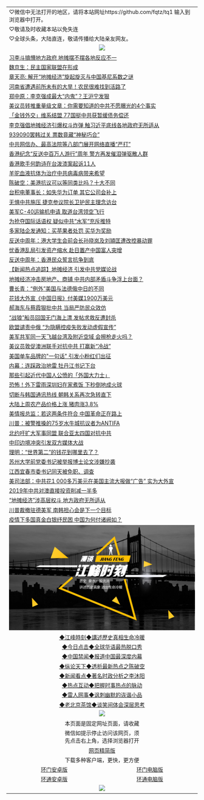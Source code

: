  <table>
 
<tr>
<td colspan="2" align=left>
♡微信中无法打开的地区，请将本站网址https://github.com/fqtz/tq1 输入到浏览器中打开。 
 </td>
</tr>
 <tr>
 <td colspan="2" align=left>
♡敬请及时收藏本站以免失连
 </td>
   <tr>
<td colspan="2" align=left>
♡全球头条，大陆直连，敬请传播给大陆亲友网友。
 </td>
</tr>


<tr>
    <td colspan="2" align=center><img src="https://cdn.jsdelivr.net/gh/gyoupiodf/im1/%E7%BD%91%E9%97%A8%E6%96%B0%E9%97%BB1.jpg"></td>
 </tr>
<tr><td colspan="2" align="left"><a href="https://qeb.xfthy.casa/?name=c1182685&key=xcyufvbtjvhwwrpc&from=gy2">习李斗搞懵地方政府 地摊摆不摆各地反应不一</a></td></tr>
<tr><td colspan="2" align="left"><a href="https://qeb.xfthy.casa/?name=c1182672&key=xcyufvbtjvhwwrpc&from=gy2">魏京生：民主国家联盟在形成</a></td></tr>
<tr><td colspan="2" align="left"><a href="https://qeb.xfthy.casa/?name=c1182715&key=xcyufvbtjvhwwrpc&from=gy2">章天亮: 解开“地摊经济”旋起旋灭与中国基尼系数之谜</a></td></tr>
<tr><td colspan="2" align="left"><a href="https://qeb.xfthy.casa/?name=c1182679&key=xcyufvbtjvhwwrpc&from=gy2">河南省遭遇前所未有的大旱！农民很难找到活路了</a></td></tr>
<tr><td colspan="2" align="left"><a href="https://qeb.xfthy.casa/?name=c1182686&key=xcyufvbtjvhwwrpc&from=gy2">郑中原：李克强成最大“内鬼”？王沪宁发狠</a></td></tr>
<tr><td colspan="2" align="left"><a href="https://qeb.xfthy.casa/?name=c1182717&key=xcyufvbtjvhwwrpc&from=gy2">美议员转推重量级文章：你需要知道的中共不愿曝光的4个事实</a></td></tr>
<tr><td colspan="2" align="left"><a href="https://qeb.xfthy.casa/?name=c1182701&key=xcyufvbtjvhwwrpc&from=gy2">「金钱外交」维系结盟 77国挺中共获暂缓债务偿还</a></td></tr>
<tr><td colspan="2" align="left"><a href="https://qeb.xfthy.casa/?name=c1182698&key=xcyufvbtjvhwwrpc&from=gy2">李克强倡地摊经济引爆权斗炸弹 触习近平底线各地政府无所适从</a></td></tr>
<tr><td colspan="2" align="left"><a href="https://qeb.xfthy.casa/?name=c1182691&key=xcyufvbtjvhwwrpc&from=gy2">939090罢韩过关 票数竟藏“神秘巧合”</a></td></tr>
<tr><td colspan="2" align="left"><a href="https://qeb.xfthy.casa/?name=c1182694&key=xcyufvbtjvhwwrpc&from=gy2">中共网信办、最高法院等八部门展开网络直播“严打”</a></td></tr>
<tr><td colspan="2" align="left"><a href="https://qeb.xfthy.casa/?name=c1182704&key=xcyufvbtjvhwwrpc&from=gy2">香港纪念“反送中百万人游行”周年 警方再发催泪弹驱散人群</a></td></tr>
<tr><td colspan="2" align="left"><a href="https://qeb.xfthy.casa/?name=c1182695&key=xcyufvbtjvhwwrpc&from=gy2">香港歌手何韵诗在台泼漆案起诉11人</a></td></tr>
<tr><td colspan="2" align="left"><a href="https://qeb.xfthy.casa/?name=c1182689&key=xcyufvbtjvhwwrpc&from=gy2">羊驼血液抗体为治疗中共病毒病带来希望</a></td></tr>
<tr><td colspan="2" align="left"><a href="https://qeb.xfthy.casa/?name=c1182673&key=xcyufvbtjvhwwrpc&from=gy2">陈破空：美港抗议可以等同类比吗？十大不同</a></td></tr>
<tr><td colspan="2" align="left"><a href="https://qeb.xfthy.casa/?name=c1182696&key=xcyufvbtjvhwwrpc&from=gy2">台积电董事长：如失华为订单 其它公司会补上</a></td></tr>
<tr><td colspan="2" align="left"><a href="https://qeb.xfthy.casa/?name=c1182697&key=xcyufvbtjvhwwrpc&from=gy2">无惧中共施压 捷克参议院长卫护民主理念访台</a></td></tr>
<tr><td colspan="2" align="left"><a href="https://qeb.xfthy.casa/?name=c1182699&key=xcyufvbtjvhwwrpc&from=gy2">美军C-40运输机申请 取道台湾领空飞行</a></td></tr>
<tr><td colspan="2" align="left"><a href="https://qeb.xfthy.casa/?name=c1182692&key=xcyufvbtjvhwwrpc&from=gy2">为抢夺国际话语权 疑似中共“水军“充斥推特</a></td></tr>
<tr><td colspan="2" align="left"><a href="https://qeb.xfthy.casa/?name=c1182671&key=xcyufvbtjvhwwrpc&from=gy2">多家陆企发通知：买苹果者处罚 买华为奖励</a></td></tr>
<tr><td colspan="2" align="left"><a href="https://qeb.xfthy.casa/?name=c1182703&key=xcyufvbtjvhwwrpc&from=gy2">反送中周年：港大学生会前会长孙晓岚及刘頴匡遭改控暴动罪</a></td></tr>
<tr><td colspan="2" align="left"><a href="https://qeb.xfthy.casa/?name=c1182700&key=xcyufvbtjvhwwrpc&from=gy2">忧香港乱局引发资产缩水 赴日置产中国富人突增</a></td></tr>
<tr><td colspan="2" align="left"><a href="https://qeb.xfthy.casa/?name=c1182702&key=xcyufvbtjvhwwrpc&from=gy2">反送中周年：香港民众誓言抗争到底</a></td></tr>
<tr><td colspan="2" align="left"><a href="https://qeb.xfthy.casa/?name=c1182641&key=xcyufvbtjvhwwrpc&from=gy2">【新闻热点追踪】地摊经济 引发中共党媒论战</a></td></tr>
<tr><td colspan="2" align="left"><a href="https://qeb.xfthy.casa/?name=c1182653&key=xcyufvbtjvhwwrpc&from=gy2">地摊经济冲击房地产、商铺 中共内部矛盾斗争浮上台面？</a></td></tr>
<tr><td colspan="2" align="left"><a href="https://qeb.xfthy.casa/?name=c1182705&key=xcyufvbtjvhwwrpc&from=gy2">曹长青：“例外”美国与法德俄中日的不同</a></td></tr>
<tr><td colspan="2" align="left"><a href="https://qeb.xfthy.casa/?name=c1182663&key=xcyufvbtjvhwwrpc&from=gy2">花钱大外宣《中国日报》付美媒1900万美元</a></td></tr>
<tr><td colspan="2" align="left"><a href="https://qeb.xfthy.casa/?name=c1182669&key=xcyufvbtjvhwwrpc&from=gy2">郝海东与蔡霞狠批中共 当局严防民众效仿</a></td></tr>
<tr><td colspan="2" align="left"><a href="https://qeb.xfthy.casa/?name=c1182630&key=xcyufvbtjvhwwrpc&from=gy2">“战狼”船员回国无门海上漂 发帖求救反遭封杀</a></td></tr>
<tr><td colspan="2" align="left"><a href="https://qeb.xfthy.casa/?name=c1182716&key=xcyufvbtjvhwwrpc&from=gy2">欧盟谴责中俄 “为隐瞒控疫失败发动虚假宣传”</a></td></tr>
<tr><td colspan="2" align="left"><a href="https://qeb.xfthy.casa/?name=c1182693&key=xcyufvbtjvhwwrpc&from=gy2">美军共军同一天飞越台湾及附近空域 会擦枪走火吗？</a></td></tr>
<tr><td colspan="2" align="left"><a href="https://qeb.xfthy.casa/?name=c1182684&key=xcyufvbtjvhwwrpc&from=gy2">美议员敦促澳洲联手对抗中共 打赢新“冷战”</a></td></tr>
<tr><td colspan="2" align="left"><a href="https://qeb.xfthy.casa/?name=c1182723&key=xcyufvbtjvhwwrpc&from=gy2">美国单车品牌的&quot;一句话&quot; 引发小粉红们出征</a></td></tr>
<tr><td colspan="2" align="left"><a href="https://qeb.xfthy.casa/?name=c1182662&key=xcyufvbtjvhwwrpc&from=gy2">内幕：连踩政治地雷 牡丹江书记下台</a></td></tr>
<tr><td colspan="2" align="left"><a href="https://qeb.xfthy.casa/?name=c1182724&key=xcyufvbtjvhwwrpc&from=gy2">那些引起近代中国人公愤的「外国大力士」</a></td></tr>
<tr><td colspan="2" align="left"><a href="https://qeb.xfthy.casa/?name=c1182721&key=xcyufvbtjvhwwrpc&from=gy2">恐怖！外下雷雨深圳妇在家煮饭 下秒倒地成火球</a></td></tr>
<tr><td colspan="2" align="left"><a href="https://qeb.xfthy.casa/?name=c1182677&key=xcyufvbtjvhwwrpc&from=gy2">切断与韩国通讯热线 朝韩关系再次急转直下</a></td></tr>
<tr><td colspan="2" align="left"><a href="https://qeb.xfthy.casa/?name=c1182676&key=xcyufvbtjvhwwrpc&from=gy2">大陆上周农产品价格上涨 猪肉涨3.8%</a></td></tr>
<tr><td colspan="2" align="left"><a href="https://qeb.xfthy.casa/?name=c1182722&key=xcyufvbtjvhwwrpc&from=gy2">美情报总监：若这两条件符合 中国革命正在路上</a></td></tr>
<tr><td colspan="2" align="left"><a href="https://qeb.xfthy.casa/?name=c1182664&key=xcyufvbtjvhwwrpc&from=gy2">川普：被警推搡的75岁水牛城抗议者为ANTIFA</a></td></tr>
<tr><td colspan="2" align="left"><a href="https://qeb.xfthy.casa/?name=c1182687&key=xcyufvbtjvhwwrpc&from=gy2">北约吁扩大军事同盟 联合亚太四国对抗中共</a></td></tr>
<tr><td colspan="2" align="left"><a href="https://qeb.xfthy.casa/?name=c1182670&key=xcyufvbtjvhwwrpc&from=gy2">中印边境冲突引发双方媒体大战</a></td></tr>
<tr><td colspan="2" align="left"><a href="https://qeb.xfthy.casa/?name=c1182643&key=xcyufvbtjvhwwrpc&from=gy2">理明：“世界第二”的钱花到哪里去了？</a></td></tr>
<tr><td colspan="2" align="left"><a href="https://qeb.xfthy.casa/?name=c1182688&key=xcyufvbtjvhwwrpc&from=gy2">苏州大学前党委书记被举报博士论文涉嫌抄袭</a></td></tr>
<tr><td colspan="2" align="left"><a href="https://qeb.xfthy.casa/?name=c1182668&key=xcyufvbtjvhwwrpc&from=gy2">江西宜春市委书记同天被免职、调查</a></td></tr>
<tr><td colspan="2" align="left"><a href="https://qeb.xfthy.casa/?name=c1182720&key=xcyufvbtjvhwwrpc&from=gy2">美司法部：中共花1 000多万美元在美国主流大报做“广告” 实为大外宣</a></td></tr>
<tr><td colspan="2" align="left"><a href="https://qeb.xfthy.casa/?name=c1182690&key=xcyufvbtjvhwwrpc&from=gy2">2019年中共对澳直接投资削减一半多</a></td></tr>
<tr><td colspan="2" align="left"><a href="https://qeb.xfthy.casa/?name=c1182639&key=xcyufvbtjvhwwrpc&from=gy2">“地摊经济”涉高层权斗 地方政府无所适从</a></td></tr>
<tr><td colspan="2" align="left"><a href="https://qeb.xfthy.casa/?name=c1182646&key=xcyufvbtjvhwwrpc&from=gy2">川普裁撤驻德美军 南韩担心会是下一个目标</a></td></tr>
<tr><td colspan="2" align="left"><a href="https://qeb.xfthy.casa/?name=c1182652&key=xcyufvbtjvhwwrpc&from=gy2">疫情下多国真金白银纾民困 中国为何付诸阙如？</a></td></tr>

 <tr>
   <td colspan="2" align=center><img src="https://github.com/gyoupiodf/im1/blob/master/jf-1.jpg"></td>
  </tr>
   <tr>
   <td colspan="2" align=center> 
<a href="https://xdihm.casa/oo.aspx?name=c922850&key=sdxhftoyfkhpuaxy&from=gy2&tag=9877">◆江峰時刻◆講述歷史真相生命冷暖</a><br/>
    </td>
  </tr>
   <tr>
   <td colspan="2" align=center> 
<a href="https://xdihm.casa/oo.aspx?name=c816850&key=sdxhftoyfkhpuaxy&from=gy2&tag=9877">◆今日点击◆全球华语最热脱口秀</a><br/>
    </td>
  </tr>
  <tr>
  <td colspan="2" align=center>
<a href="https://xdihm.casa/oo.aspx?name=c816860&key=sdxhftoyfkhpuaxy&from=gy2&tag=99733110">◆中国禁闻◆报道中国最深度内幕</a><br/>
   </tr>
  <tr>
     <td colspan="2" align=center>
<a href="https://xdihm.casa/oo.aspx?name=c816855&key=sdxhftoyfkhpuaxy&from=gy2&tag=997110">◆纵论天下◆透析最新热点之陈破空</a><br/>
   </tr>
   <tr>
      <td colspan="2" align=center>
<a href="https://xdihm.casa/oo.aspx?name=c838308&key=sdxhftoyfkhpuaxy&from=gy2&tag=9973110">◆新闻看点◆著名时政分析之李沐阳</a><br/>
   </tr>
   <tr>
     <td colspan="2" align=center>
<a href="https://xdihm.casa/oo.aspx?name=c816852&key=sdxhftoyfkhpuaxy&from=gy2&tag=9733110">◆热点互动◆把握时事热点的脉动</a><br/>
   </tr>
   <tr>
      <td colspan="2" align=center>
<a href="https://xdihm.casa/oo.aspx?name=c816694&key=sdxhftoyfkhpuaxy&from=gy2&tag=93310">◆雷人网事◆讽刺幽默的诙谐小品</a><br/>
   </tr>
   <tr>
    <td colspan="2" align=center>
<a href="https://xdihm.casa/oo.aspx?name=c816650&key=sdxhftoyfkhpuaxy&from=gy2&tag=9973110">◆老北京茶馆◆谈笑间体会深层思考</a><br/>
   </tr>

  <tr>
    <td colspan="2" align="center"><img src="https://cdn.jsdelivr.net/gh/opipe/up/oGate65.jpg"/></td>
  </tr>
  <tr>
    <td colspan="2" align="center">本页面是固定网址页面，请收藏</td>
  <tr>
  <tr>
    <td colspan="2" align="center">微信如提示停止访问该网页，须<br/>先点击右上角，选择浏览器打开</td>
  <tr>
  <tr>
    <td colspan="2" align="center"><a href="https://gitcdn.xyz/cdn/otiny/up/master/show004.htm">网页精简版</a></td>
  </tr>
  <tr>
    <td colspan="2" align="center">下载多种客户端，更快，更方便</td>
  <tr>
  <tr>
    <td align="center"><a href="https://cdn.jsdelivr.net/gh/opipe/up/oGatea.apk">环门安卓版</a></td>
    <td align="center"><a href="https://cdn.jsdelivr.net/gh/opipe/up/oGate.zip">环门电脑版</a></td>
  </tr>
  <tr>
    <td align="center"><a href="https://cdn.jsdelivr.net/gh/opipe/up/oPipe.apk">环通安卓版</a></td>
    <td align="center"><a href="https://raw.githubusercontent.com/opipe/up/master/oPipe.zip">环通电脑版</a></td>
  </tr>
  <tr>
    <td colspan="2" align="center"><img src="https://cdn.jsdelivr.net/gh/opipe/up/oGate640.jpg"/></td>
  </tr>
</table>
